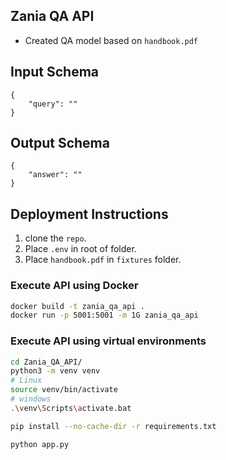 ## Zania QA API

* Created QA model based on `handbook.pdf`


## Input Schema


```
{
    "query": ""
}
```
## Output Schema


```
{
    "answer": ""
}
```

## Deployment Instructions

1. clone the `repo`.
2. Place `.env` in root of folder.
3. Place `handbook.pdf` in `fixtures` folder.

### Execute API using Docker

```bash
docker build -t zania_qa_api .
docker run -p 5001:5001 -m 1G zania_qa_api
```

### Execute API using virtual environments


```bash
cd Zania_QA_API/
python3 -m venv venv
# Linux
source venv/bin/activate
# windows
.\venv\Scripts\activate.bat

pip install --no-cache-dir -r requirements.txt

python app.py
```